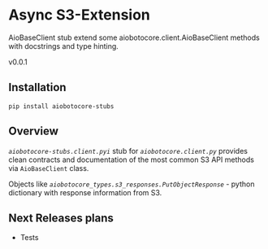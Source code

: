 # Async S3-Extension
AioBaseClient stub extend some aiobotocore.client.AioBaseClient methods with docstrings and type hinting.

v0.0.1

## Installation
```
pip install aiobotocore-stubs
```

## Overview
_`aiobotocore-stubs.client.pyi`_ stub for _`aiobotocore.client.py`_ provides clean contracts and
documentation of the most common S3 API methods via `AioBaseClient` class.

Objects like _`aiobotocore_types.s3_responses.PutObjectResponse`_ - python dictionary with response information from S3.

## Next Releases plans
- Tests
